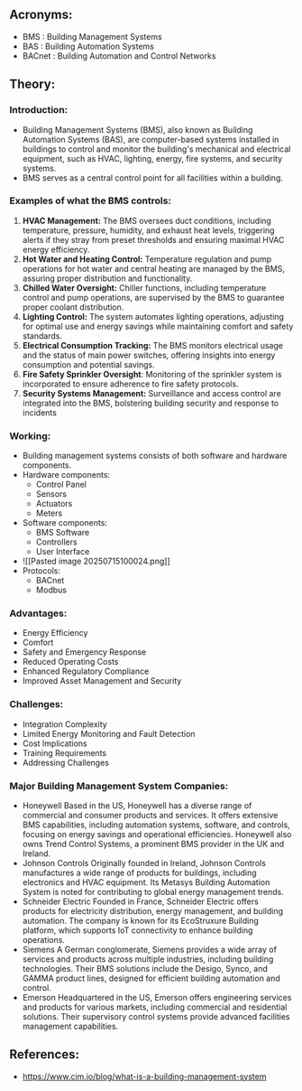 ## Acronyms:
- BMS : Building Management Systems
- BAS : Building Automation Systems
- BACnet : Building Automation and Control Networks

## Theory:
### Introduction:
- Building Management Systems (BMS), also known as Building Automation Systems (BAS), are computer-based systems installed in buildings to control and monitor the building's mechanical and electrical equipment, such as HVAC, lighting, energy, fire systems, and security systems.
- BMS serves as a central control point for all facilities within a building.
### Examples of what the BMS controls:
1. **HVAC Management:** The BMS oversees duct conditions, including temperature, pressure, humidity, and exhaust heat levels, triggering alerts if they stray from preset thresholds and ensuring maximal HVAC energy efficiency.
2. **Hot Water and Heating Control:** Temperature regulation and pump operations for hot water and central heating are managed by the BMS, assuring proper distribution and functionality.
3. **Chilled Water Oversight:** Chiller functions, including temperature control and pump operations, are supervised by the BMS to guarantee proper coolant distribution.
4. **Lighting Control:** The system automates lighting operations, adjusting for optimal use and energy savings while maintaining comfort and safety standards.
5. **Electrical Consumption Tracking:** The BMS monitors electrical usage and the status of main power switches, offering insights into energy consumption and potential savings.
6. **Fire Safety Sprinkler Oversight**: Monitoring of the sprinkler system is incorporated to ensure adherence to fire safety protocols.
7. **Security Systems Management:** Surveillance and access control are integrated into the BMS, bolstering building security and response to incidents
### Working:
- Building management systems consists of both software and hardware components.
- Hardware components:
	- Control Panel
	- Sensors
	- Actuators
	- Meters
- Software components:
	- BMS Software
	- Controllers
	- User Interface
- ![[Pasted image 20250715100024.png]]
- Protocols:
	- BACnet
	- Modbus
### Advantages:
- Energy Efficiency
- Comfort
- Safety and Emergency Response
- Reduced Operating Costs
- Enhanced Regulatory Compliance
- Improved Asset Management and Security
### Challenges:
- Integration Complexity
- Limited Energy Monitoring and Fault Detection
- Cost Implications
- Training Requirements
- Addressing Challenges
### Major Building Management System Companies:
- Honeywell
	Based in the US, Honeywell has a diverse range of commercial and consumer products and services. It offers extensive BMS capabilities, including automation systems, software, and controls, focusing on energy savings and operational efficiencies. Honeywell also owns Trend Control Systems, a prominent BMS provider in the UK and Ireland.
- Johnson Controls
	Originally founded in Ireland, Johnson Controls manufactures a wide range of products for buildings, including electronics and HVAC equipment. Its Metasys Building Automation System is noted for contributing to global energy management trends. 
- Schneider Electric
	Founded in France, Schneider Electric offers products for electricity distribution, energy management, and building automation. The company is known for its EcoStruxure Building platform, which supports IoT connectivity to enhance building operations. 
- Siemens
	A German conglomerate, Siemens provides a wide array of services and products across multiple industries, including building technologies. Their BMS solutions include the Desigo, Synco, and GAMMA product lines, designed for efficient building automation and control.
- Emerson
	Headquartered in the US, Emerson offers engineering services and products for various markets, including commercial and residential solutions. Their supervisory control systems provide advanced facilities management capabilities.

## References:
- https://www.cim.io/blog/what-is-a-building-management-system